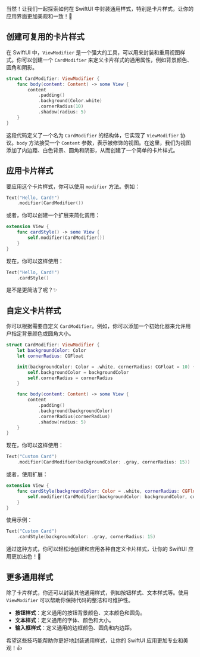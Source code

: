 ﻿当然！让我们一起探索如何在 SwiftUI 中封装通用样式，特别是卡片样式，让你的应用界面更加美观和一致！🎉

## 创建可复用的卡片样式

在 SwiftUI 中，`ViewModifier` 是一个强大的工具，可以用来封装和重用视图样式。你可以创建一个 `CardModifier` 来定义卡片样式的通用属性，例如背景颜色、圆角和阴影。

```swift
struct CardModifier: ViewModifier {
    func body(content: Content) -> some View {
        content
            .padding()
            .background(Color.white)
            .cornerRadius(10)
            .shadow(radius: 5)
    }
}
```

这段代码定义了一个名为 `CardModifier` 的结构体，它实现了 `ViewModifier` 协议。`body` 方法接受一个 `Content` 参数，表示被修饰的视图。在这里，我们为视图添加了内边距、白色背景、圆角和阴影，从而创建了一个简单的卡片样式。

## 应用卡片样式

要应用这个卡片样式，你可以使用 `modifier` 方法。例如：

```swift
Text("Hello, Card!")
    .modifier(CardModifier())
```

或者，你可以创建一个扩展来简化调用：

```swift
extension View {
    func cardStyle() -> some View {
        self.modifier(CardModifier())
    }
}
```

现在，你可以这样使用：

```swift
Text("Hello, Card!")
    .cardStyle()
```

是不是更简洁了呢？✨

## 自定义卡片样式

你可以根据需要自定义 `CardModifier`。例如，你可以添加一个初始化器来允许用户指定背景颜色或圆角大小。

```swift
struct CardModifier: ViewModifier {
    let backgroundColor: Color
    let cornerRadius: CGFloat

    init(backgroundColor: Color = .white, cornerRadius: CGFloat = 10) {
        self.backgroundColor = backgroundColor
        self.cornerRadius = cornerRadius
    }

    func body(content: Content) -> some View {
        content
            .padding()
            .background(backgroundColor)
            .cornerRadius(cornerRadius)
            .shadow(radius: 5)
    }
}
```

现在，你可以这样使用：

```swift
Text("Custom Card")
    .modifier(CardModifier(backgroundColor: .gray, cornerRadius: 15))
```

或者，使用扩展：

```swift
extension View {
    func cardStyle(backgroundColor: Color = .white, cornerRadius: CGFloat = 10) -> some View {
        self.modifier(CardModifier(backgroundColor: backgroundColor, cornerRadius: cornerRadius))
    }
}
```

使用示例：

```swift
Text("Custom Card")
    .cardStyle(backgroundColor: .gray, cornerRadius: 15)
```

通过这种方式，你可以轻松地创建和应用各种自定义卡片样式，让你的 SwiftUI 应用更加出色！🚀

## 更多通用样式

除了卡片样式，你还可以封装其他通用样式，例如按钮样式、文本样式等。使用 `ViewModifier` 可以帮助你保持代码的整洁和可维护性。

*   **按钮样式**：定义通用的按钮背景颜色、文本颜色和圆角。
*   **文本样式**：定义通用的字体、颜色和大小。
*   **输入框样式**：定义通用的边框颜色、圆角和内边距。

希望这些技巧能帮助你更好地封装通用样式，让你的 SwiftUI 应用更加专业和美观！👍